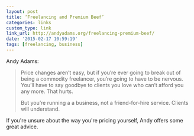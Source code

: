 ```yaml
---
layout: post
title: ‘Freelancing and Premium Beef’
categories: links
custom_type: link
link_url: http://andyadams.org/freelancing-premium-beef/
date: '2015-02-17 10:59:19'
tags: [freelancing, business]
---
```

Andy Adams:

> Price changes aren’t easy, but if you’re ever going to break out of being a commodity freelancer, you’re going to have to be nervous. You’ll have to say goodbye to clients you love who can’t afford you any more. That hurts.
>
> But you’re running a a business, not a friend-for-hire service. Clients will understand.

If you're unsure about the way you're pricing yourself, Andy offers some great advice.
